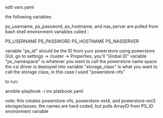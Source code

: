 edit vars.yaml

the following variables

ps_username, ps_password, ps_hostname, and nas_server are pulled from bash shell environment variables called :

PS_USERNAME
PS_PASSWORD
PS_HOSTNAME
PS_NASSERVER

variable "ps_id" should be the ID from yuor powerstore using powerstore GUI, go to  settings -> cluster -> Properties, you'll "Global ID" 
variable "ps_namespace" is whatever you want to call the powerstore name space the csi driver is deployed into
variable "storage_class" is what you want to call the storage class, in this case I used "powerstore-nfs"

to run:

ansible-playbook -i inv plakbook.yaml

note: this creates powerstore-xfs, powerstore-ext4, and powerstore-ext3 storageclasses. the names are hard coded, but pulls ArrayID from PS_ID environment variable